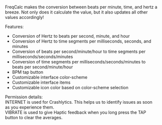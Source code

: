 FreqCalc makes the conversion between beats per minute, time, and hertz a breeze. Not only does it calculate the value, but it also updates all other values accordingly!  
  
Features:  
 - Conversion of Hertz to beats per second, minute, and hour  
 - Conversion of Hertz to time segments per milliseconds, seconds, and minutes  
 - Conversion of beats per second/minute/hour to time segments per milliseconds/seconds/minutes  
 - Conversion of time segments per milliseconds/seconds/minutes to beats per second/minute/hour  
 - BPM tap button  
 - Customizable interface color-scheme  
 - Customizable interface items  
 - Customizable icon color based on color-scheme selection  
  
Permission details:  
INTERNET is used for Crashlytics. This helps us to identify issues as soon as you experience them.  
VIBRATE is used to give Haptic feedback when you long press the TAP button to clear the averages.
